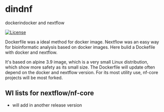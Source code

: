 # dindnf
dockerindocker and nextflow

[![License](http://img.shields.io/badge/license-MIT-brightgreen.svg?style=flat)](LICENSE)

Dockerfile was a ideal method for docker image. Nextflow was an easy way for bioinformatic analysis based on docker images. Here bulid a Dockefile with docker and nextflow.

It's based on alpine 3.9 image, which is a very small Linux distribution, which show more safety as its small size. The Dockerfile will update often depend on the docker and nextflow version. For its most utility use, nf-core projects will be most forked.


## WI lists for nextflow/nf-core
* will add in another release version
